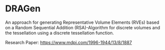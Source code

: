 # DRAGen

An approach for generating Representative Volume Elements (RVEs) based on a Random Sequential Addition (RSA)-Algorithm for discrete volumes and the tessellation using a discrete tessellation function.

Research Paper: https://www.mdpi.com/1996-1944/13/8/1887
